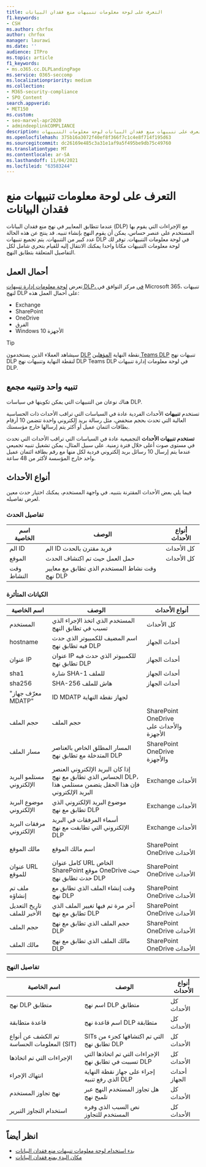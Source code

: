 ```yaml
---
title: التعرف على لوحة معلومات تنبيهات منع فقدان البيانات
f1.keywords:
- CSH
ms.author: chrfox
author: chrfox
manager: laurawi
ms.date: ''
audience: ITPro
ms.topic: article
f1_keywords:
- ms.o365.cc.DLPLandingPage
ms.service: O365-seccomp
ms.localizationpriority: medium
ms.collection:
- M365-security-compliance
- SPO_Content
search.appverid:
- MET150
ms.custom:
- seo-marvel-apr2020
- admindeeplinkCOMPLIANCE
description: تعرف على تنبيهات منع فقدان البيانات لوحة معلومات التنبيهات.
ms.openlocfilehash: 375b16a3072f40ef8f366f7c1c4e8f714f195d63
ms.sourcegitcommit: dc26169e485c3a31e1af9a5f495be9db75c49760
ms.translationtype: MT
ms.contentlocale: ar-SA
ms.lasthandoff: 11/04/2021
ms.locfileid: "63583244"
---
```

# <a name="learn-about-the-data-loss-prevention-alerts-dashboard"></a>التعرف على لوحة معلومات تنبيهات منع فقدان البيانات

عندما تتطابق المعايير في نهج منع فقدان البيانات (DLP) مع الإجراءات التي يقوم بها المستخدم على عنصر حساس، يمكن أن يقوم النهج بإنشاء تنبيه. قد ينتج عن هذه الحالة عدد كبير من التنبيهات. يتم تجميع تنبيهات DLP في لوحة معلومات التنبيهات. توفر لك لوحة معلومات التنبيهات مكانا واحدا يمكنك الانتقال إليه للقيام بتحري شامل لكل التفاصيل المتعلقة بتطابق النهج.  

<!-- [Microsoft 365 compliance center](https://compliance.microsoft.com/)-->

## <a name="workloads"></a>أحمال العمل

تعرض [لوحة معلومات إدارة تنبيهات DLP](https://compliance.microsoft.com/datalossprevention?viewid=dlpalerts)<a href="https://go.microsoft.com/fwlink/p/?linkid=2077149" target="_blank">، في</a> مركز التوافق في Microsoft 365، تنبيهات لنهج DLP على أحمال العمل هذه:

- Exchange
- SharePoint
- OneDrive
- الفرق
- Windows 10 الأجهزة 

> [!TIP]
> سيشاهد العملاء الذين يستخدمون [DLP](endpoint-dlp-learn-about.md) نقطة النهاية [المؤهلين Teams DLP](dlp-microsoft-teams.md) تنبيهات نهج DLP لنقطة النهاية وتنبيهات نهج DLP Teams DLP في لوحة معلومات إدارة تنبيهات DLP.

## <a name="single-alert-and-aggregate-alert"></a>تنبيه واحد وتنبيه مجمع

هناك نوعان من التنبيهات التي يمكن تكوينها في سياسات DLP.

تستخدم **تنبيهات** الأحداث الفردية عادة في السياسات التي تراقب الأحداث ذات الحساسية العالية التي تحدث بحجم منخفض، مثل رسالة بريد إلكتروني واحدة تتضمن 10 أرقام بطاقات ائتمان عميل أو أكثر يتم إرسالها خارج مؤسستك.

**تستخدم تنبيهات الأحداث** التجميعية عادة في السياسات التي تراقب الأحداث التي تحدث في مستوى صوت أعلى خلال فترة زمنية. على سبيل المثال، يمكن تشغيل تنبيه تجميعي عندما يتم إرسال 10 رسائل بريد إلكتروني فردية لكل منها مع رقم بطاقة ائتمان عميل واحد خارج المؤسسة لأكثر من 48 ساعة.

## <a name="types-of-events"></a>أنواع الأحداث

فيما يلي بعض الأحداث المقترنة بتنبيه. في واجهة المستخدم، يمكنك اختيار حدث معين لعرض تفاصيله. 

### <a name="event-details"></a>تفاصيل الحدث

|اسم الخاصية  |الوصف  |أنواع الأحداث  |
|---------|---------|---------|
|الم ID |الم ID فريد مقترن بالحدث |كل الأحداث |
|الموقع |حمل العمل حيث تم اكتشاف الحدث|كل الأحداث |
|وقت النشاط     |وقت نشاط المستخدم الذي تطابق مع معايير نهج DLP |

### <a name="affected-entities"></a>الكيانات المتأثرة

|اسم الخاصية |الوصف| أنواع الأحداث|
|---------|---------|---------|
|المستخدم | المستخدم الذي اتخذ الإجراء الذي تسبب في تطابق النهج | كل الأحداث|
|hostname | اسم المضيف للكمبيوتر الذي حدث فيه تطابق نهج DLP | أحداث الجهاز|
|عنوان IP | عنوان IP للكمبيوتر الذي حدث فيه تطابق نهج DLP | أحداث الجهاز|
|sha1 |شارة SHA-1 للملف | أحداث الجهاز|
|sha256 | SHA-256 هاش للملف | أحداث الجهاز|
|"معرّف جهاز MDATP" | ID MDATP لجهاز نقطة النهاية|
|حجم الملف | حجم الملف| SharePoint OneDrive والأحداث على الأجهزة|
|مسار الملف | المسار المطلق الخاص بالعناصر المتدخلة مع تطابق نهج DLP | SharePoint OneDrive والأجهزة|
|مستلمو البريد الإلكتروني |إذا كان البريد الإلكتروني العنصر الحساس الذي تطابق مع نهج DLP، فإن هذا الحقل يتضمن مستلمي هذا البريد الإلكتروني| Exchange الأحداث|
|موضوع البريد الإلكتروني |موضوع البريد الإلكتروني الذي تطابق مع نهج DLP |Exchange الأحداث|
|مرفقات البريد الإلكتروني | أسماء المرفقات في البريد الإلكتروني التي تطابقت مع نهج DLP| Exchange الأحداث|
|مالك الموقع |اسم مالك الموقع| SharePoint OneDrive الأحداث|
|عنوان URL للموقع |كامل عنوان URL الخاص SharePoint موقع OneDrive حيث حدث تطابق نهج DLP |SharePoint OneDrive الأحداث|
|ملف تم إنشاؤه |وقت إنشاء الملف الذي تطابق مع نهج DLP |SharePoint OneDrive الأحداث|
|تاريخ التعديل الأخير للملف | آخر مرة تم فيها تغيير الملف الذي تطابق مع نهج DLP | SharePoint OneDrive الأحداث|
|حجم الملف | حجم الملف الذي تطابق مع نهج DLP |SharePoint OneDrive الأحداث|
|مالك الملف |مالك الملف الذي تطابق مع نهج DLP |SharePoint OneDrive الأحداث|  

### <a name="policy-details"></a>تفاصيل النهج

|اسم الخاصية |الوصف |أنواع الأحداث |
|---------|---------|---------|
|نهج DLP متطابق |اسم نهج DLP متطابق |كل الأحداث|
|قاعدة متطابقة |اسم قاعدة نهج DLP متطابقة |كل الأحداث|
|تم الكشف عن أنواع المعلومات الحساسة (SIT)|SITs التي تم اكتشافها كجزء من تطابق نهج DLP |كل الأحداث|
|الإجراءات التي تم اتخاذها |الإجراءات التي تم اتخاذها التي تسببت في تطابق نهج DLP| كل الأحداث|
|انتهاك الإجراء | إجراء على جهاز نقطة النهاية الذي رفع تنبيه DLP| أحداث الجهاز | 
|نهج تجاوز المستخدم |هل تجاوز المستخدم النهج عبر تلميح نهج | كل الأحداث|
|استخدام التجاوز التبرير |نص السبب الذي وفره المستخدم للتجاوز | كل الأحداث|   

## <a name="see-also"></a>انظر أيضاً

- [بدء استخدام لوحة معلومات تنبيهات منع فقدان البيانات](dlp-alerts-dashboard-get-started.md)
- [مكان البدء بمنع فقدان البيانات](create-test-tune-dlp-policy.md#where-to-start-with-data-loss-prevention)
